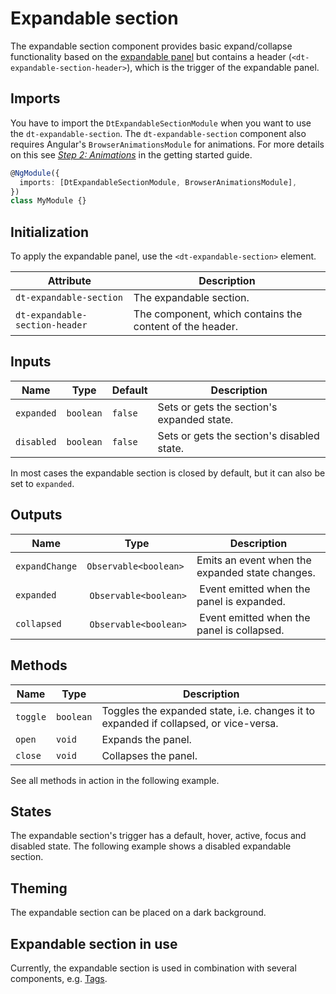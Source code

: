 # Expandable section

The expandable section component provides basic expand/collapse functionality
based on the [expandable panel](/components/expandable-panel) but contains a
header (`<dt-expandable-section-header>`), which is the trigger of the
expandable panel.

<docs-source-example example="ExpandableSectionDefaultExample"></docs-source-example>

## Imports

You have to import the `DtExpandableSectionModule` when you want to use the
`dt-expandable-section`. The `dt-expandable-section` component also requires
Angular's `BrowserAnimationsModule` for animations. For more details on this see
[_Step 2: Animations_](/components/get-started/#step-2-animations) in the
getting started guide.

```typescript
@NgModule({
  imports: [DtExpandableSectionModule, BrowserAnimationsModule],
})
class MyModule {}
```

## Initialization

To apply the expandable panel, use the `<dt-expandable-section>` element.

| Attribute                      | Description                                              |
| ------------------------------ | -------------------------------------------------------- |
| `dt-expandable-section`        | The expandable section.                                  |
| `dt-expandable-section-header` | The component, which contains the content of the header. |

## Inputs

| Name       | Type      | Default | Description                                |
| ---------- | --------- | ------- | ------------------------------------------ |
| `expanded` | `boolean` | `false` | Sets or gets the section's expanded state. |
| `disabled` | `boolean` | `false` | Sets or gets the section's disabled state. |

In most cases the expandable section is closed by default, but it can also be
set to `expanded`.

<docs-source-example example="ExpandableSectionOpenExample"></docs-source-example>

## Outputs

| Name           | Type                   | Description                                     |
| -------------- | ---------------------- | ----------------------------------------------- |
| `expandChange` | `Observable<boolean>`  | Emits an event when the expanded state changes. |
| `expanded`     |  `Observable<boolean>` |  Event emitted when the panel is expanded.      |
| `collapsed`    |  `Observable<boolean>` |  Event emitted when the panel is collapsed.     |

## Methods

| Name     | Type      | Description                                                                          |
| -------- | --------- | ------------------------------------------------------------------------------------ |
| `toggle` | `boolean` | Toggles the expanded state, i.e. changes it to expanded if collapsed, or vice-versa. |
| `open`   | `void`    | Expands the panel.                                                                   |
| `close`  | `void`    | Collapses the panel.                                                                 |

See all methods in action in the following example.

<docs-source-example example="ExpandableSectionInteractiveExample"></docs-source-example>

## States

The expandable section's trigger has a default, hover, active, focus and
disabled state. The following example shows a disabled expandable section.

<docs-source-example example="ExpandableSectionDisabledExample"></docs-source-example>

## Theming

The expandable section can be placed on a dark background.

<docs-source-example example="ExpandableSectionDarkExample" themedark="true"></docs-source-example>

## Expandable section in use

Currently, the expandable section is used in combination with several
components, e.g. [Tags](/components/tag).
